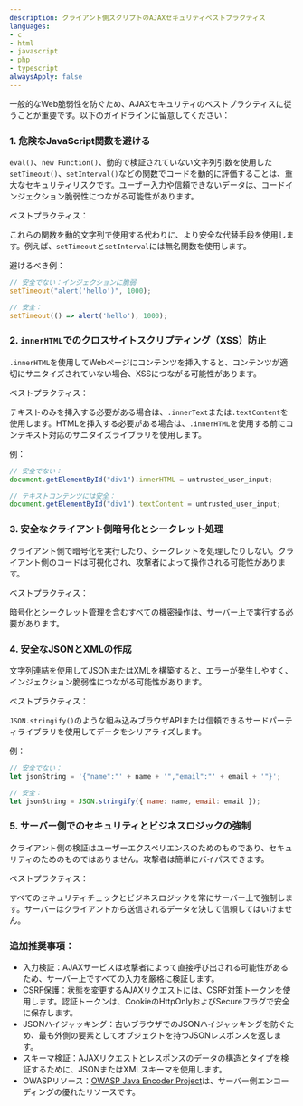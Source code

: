 ```yaml
---
description: クライアント側スクリプトのAJAXセキュリティベストプラクティス
languages:
- c
- html
- javascript
- php
- typescript
alwaysApply: false
---
```


一般的なWeb脆弱性を防ぐため、AJAXセキュリティのベストプラクティスに従うことが重要です。以下のガイドラインに留意してください：

### 1. 危険なJavaScript関数を避ける

`eval()`、`new Function()`、動的で検証されていない文字列引数を使用した`setTimeout()`、`setInterval()`などの関数でコードを動的に評価することは、重大なセキュリティリスクです。ユーザー入力や信頼できないデータは、コードインジェクション脆弱性につながる可能性があります。

ベストプラクティス：

これらの関数を動的文字列で使用する代わりに、より安全な代替手段を使用します。例えば、`setTimeout`と`setInterval`には無名関数を使用します。

避けるべき例：

```javascript
// 安全でない：インジェクションに脆弱
setTimeout("alert('hello')", 1000);

// 安全：
setTimeout(() => alert('hello'), 1000);
```

### 2. `innerHTML`でのクロスサイトスクリプティング（XSS）防止

`.innerHTML`を使用してWebページにコンテンツを挿入すると、コンテンツが適切にサニタイズされていない場合、XSSにつながる可能性があります。

ベストプラクティス：

テキストのみを挿入する必要がある場合は、`.innerText`または`.textContent`を使用します。HTMLを挿入する必要がある場合は、`.innerHTML`を使用する前にコンテキスト対応のサニタイズライブラリを使用します。

例：

```javascript
// 安全でない：
document.getElementById("div1").innerHTML = untrusted_user_input;

// テキストコンテンツには安全：
document.getElementById("div1").textContent = untrusted_user_input;
```

### 3. 安全なクライアント側暗号化とシークレット処理

クライアント側で暗号化を実行したり、シークレットを処理したりしない。クライアント側のコードは可視化され、攻撃者によって操作される可能性があります。

ベストプラクティス：

暗号化とシークレット管理を含むすべての機密操作は、サーバー上で実行する必要があります。

### 4. 安全なJSONとXMLの作成

文字列連結を使用してJSONまたはXMLを構築すると、エラーが発生しやすく、インジェクション脆弱性につながる可能性があります。

ベストプラクティス：

`JSON.stringify()`のような組み込みブラウザAPIまたは信頼できるサードパーティライブラリを使用してデータをシリアライズします。

例：

```javascript
// 安全でない：
let jsonString = '{"name":"' + name + '","email":"' + email + '"}';

// 安全：
let jsonString = JSON.stringify({ name: name, email: email });
```

### 5. サーバー側でのセキュリティとビジネスロジックの強制

クライアント側の検証はユーザーエクスペリエンスのためのものであり、セキュリティのためのものではありません。攻撃者は簡単にバイパスできます。

ベストプラクティス：

すべてのセキュリティチェックとビジネスロジックを常にサーバー上で強制します。サーバーはクライアントから送信されるデータを決して信頼してはいけません。

### 追加推奨事項：

*   入力検証：AJAXサービスは攻撃者によって直接呼び出される可能性があるため、サーバー上ですべての入力を厳格に検証します。
*   CSRF保護：状態を変更するAJAXリクエストには、CSRF対策トークンを使用します。認証トークンは、CookieのHttpOnlyおよびSecureフラグで安全に保存します。
*   JSONハイジャッキング：古いブラウザでのJSONハイジャッキングを防ぐため、最も外側の要素としてオブジェクトを持つJSONレスポンスを返します。
*   スキーマ検証：AJAXリクエストとレスポンスのデータの構造とタイプを検証するために、JSONまたはXMLスキーマを使用します。
*   OWASPリソース：[OWASP Java Encoder Project](https://owasp.org/www-project-java-encoder/)は、サーバー側エンコーディングの優れたリソースです。